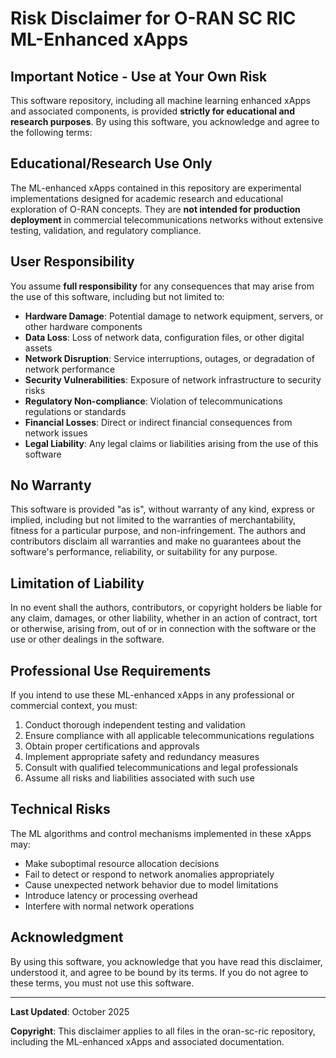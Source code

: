 # Risk Disclaimer for O-RAN SC RIC ML-Enhanced xApps

## Important Notice - Use at Your Own Risk

This software repository, including all machine learning enhanced xApps and associated components, is provided **strictly for educational and research purposes**. By using this software, you acknowledge and agree to the following terms:

## Educational/Research Use Only

The ML-enhanced xApps contained in this repository are experimental implementations designed for academic research and educational exploration of O-RAN concepts. They are **not intended for production deployment** in commercial telecommunications networks without extensive testing, validation, and regulatory compliance.

## User Responsibility

You assume **full responsibility** for any consequences that may arise from the use of this software, including but not limited to:

- **Hardware Damage**: Potential damage to network equipment, servers, or other hardware components
- **Data Loss**: Loss of network data, configuration files, or other digital assets
- **Network Disruption**: Service interruptions, outages, or degradation of network performance
- **Security Vulnerabilities**: Exposure of network infrastructure to security risks
- **Regulatory Non-compliance**: Violation of telecommunications regulations or standards
- **Financial Losses**: Direct or indirect financial consequences from network issues
- **Legal Liability**: Any legal claims or liabilities arising from the use of this software

## No Warranty

This software is provided "as is", without warranty of any kind, express or implied, including but not limited to the warranties of merchantability, fitness for a particular purpose, and non-infringement. The authors and contributors disclaim all warranties and make no guarantees about the software's performance, reliability, or suitability for any purpose.

## Limitation of Liability

In no event shall the authors, contributors, or copyright holders be liable for any claim, damages, or other liability, whether in an action of contract, tort or otherwise, arising from, out of or in connection with the software or the use or other dealings in the software.

## Professional Use Requirements

If you intend to use these ML-enhanced xApps in any professional or commercial context, you must:

1. Conduct thorough independent testing and validation
2. Ensure compliance with all applicable telecommunications regulations
3. Obtain proper certifications and approvals
4. Implement appropriate safety and redundancy measures
5. Consult with qualified telecommunications and legal professionals
6. Assume all risks and liabilities associated with such use

## Technical Risks

The ML algorithms and control mechanisms implemented in these xApps may:

- Make suboptimal resource allocation decisions
- Fail to detect or respond to network anomalies appropriately
- Cause unexpected network behavior due to model limitations
- Introduce latency or processing overhead
- Interfere with normal network operations

## Acknowledgment

By using this software, you acknowledge that you have read this disclaimer, understood it, and agree to be bound by its terms. If you do not agree to these terms, you must not use this software.

---

**Last Updated**: October 2025

**Copyright**: This disclaimer applies to all files in the oran-sc-ric repository, including the ML-enhanced xApps and associated documentation.